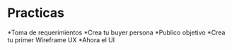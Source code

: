 # Practicas
  *Toma de requerimientos
  *Crea tu buyer persona
  *Publico objetivo
  *Crea tu primer Wireframe UX
  *Ahora el UI
